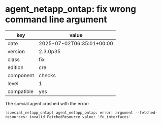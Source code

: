 [//]: # (werk v2)
# agent_netapp_ontap: fix wrong command line argument

key        | value
---------- | ---
date       | 2025-07-02T06:35:01+00:00
version    | 2.3.0p35
class      | fix
edition    | cre
component  | checks
level      | 1
compatible | yes

The special agent crashed with the error:

    [special_netapp_ontap] agent_netapp_ontap: error: argument --fetched-resources: invalid FetchedResource value: 'fc_interfaces'

